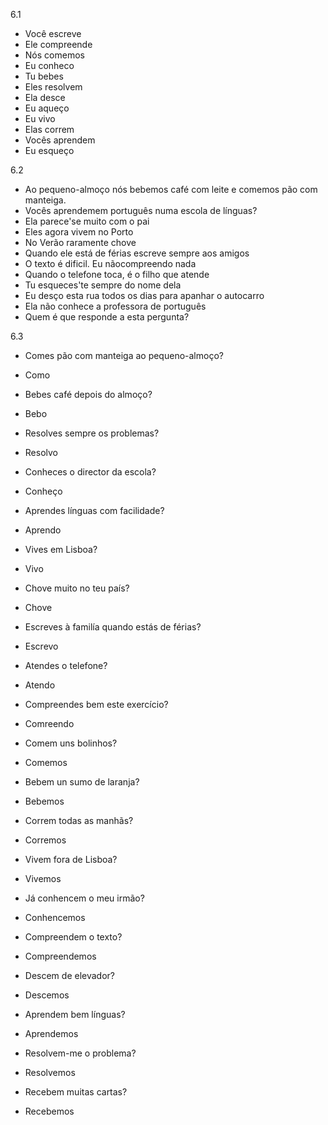 6.1
  - Você escreve
  - Ele compreende
  - Nós comemos
  - Eu conheco
  - Tu bebes
  - Eles resolvem
  - Ela desce
  - Eu aqueço
  - Eu vivo
  - Elas correm
  - Vocês aprendem
  - Eu esqueço

6.2
  - Ao pequeno-almoço nós bebemos café com leite e comemos pão com manteiga.
  - Vocês aprendemem português numa escola de línguas?
  - Ela parece'se muito com o pai
  - Eles agora vivem no Porto
  - No Verão raramente chove
  - Quando ele está de férias escreve sempre aos amigos
  - O texto é dificil. Eu nãocompreendo nada
  - Quando o telefone toca, é o filho que atende
  - Tu esqueces'te sempre do nome dela
  - Eu desço esta rua todos os dias para apanhar o autocarro
  - Ela não conhece a professora de português
  - Quem é que responde a esta pergunta?

6.3
  - Comes pão com manteiga ao pequeno-almoço?
  - Como

  - Bebes café depois do almoço?
  - Bebo

  - Resolves sempre os problemas?
  - Resolvo

  - Conheces o director da escola?
  - Conheço

  - Aprendes línguas com facilidade?
  - Aprendo

  - Vives em Lisboa?
  - Vivo

  - Chove muito no teu país?
  - Chove

  - Escreves à familía quando estás de férias?
  - Escrevo

  - Atendes o telefone?
  - Atendo

  - Compreendes bem este exercício?
  - Comreendo

  - Comem uns bolinhos?
  - Comemos

  - Bebem un sumo de laranja?
  - Bebemos

  - Correm todas as manhãs?
  - Corremos

  - Vivem fora de Lisboa?
  - Vivemos

  - Já conhencem o meu irmão?
  - Conhencemos

  - Compreendem o texto?
  - Compreendemos

  - Descem de elevador?
  - Descemos

  - Aprendem bem línguas?
  - Aprendemos

  - Resolvem-me o problema?
  - Resolvemos

  - Recebem muitas cartas?
  - Recebemos